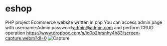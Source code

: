 # eshop
PHP project
Ecommerce website written in php
You can access admin page with username:Admin password:admin@admin.com and perform CRUD operation
https://www.dropbox.com/s/io0p2brsnhy4h83/screen-capture.webm?dl=0 
![Capture](https://user-images.githubusercontent.com/113599213/214620424-1be2a382-db93-4659-bfce-7c5ca801af9a.PNG)
